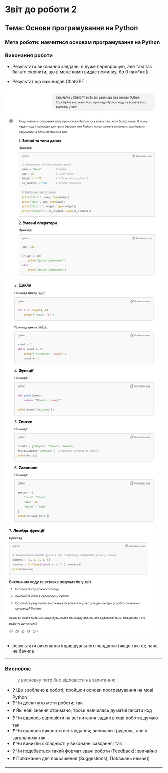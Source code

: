 # Звіт до роботи 2
## Тема: Основи програмування на Python                       
### Мета роботи: навчитися основам програмування на Python 
### Виконання роботи
* Результати виконання завдань:
   я дуже перепрошую, але там так багато скрінити, шо в мене комп видає помилку, бо 0 пам*яті((


* Результат що нам видав ChatGPT :

 ![](./gpt1.jpg)
 ![](./gpt2.jpg)
 ![](./gpt3.jpg)

* результати виконання індивідуального завдання (якщо такі є);
 наче не бачила
---
### Висновок:
> у висновку потрібно відповісти на запитання:

- :question: Що зроблено в роботі;
    пройшли основи програмування на мові Python  
- :question: Чи досягнуто мети роботи;
    так
- :question: Які нові знання отримано;
    трози навчилась думатиі писати код
- :question: Чи вдалось відповісти на всі питання задані в ході роботи;
    думаю так
- :question: Чи вдалося виконати всі завдання;
    виникали труднощі, але в загальному так
- :question: Чи виникли складності у виконанні завдання;
    так
- :question: Чи подобається такий формат здачі роботи (Feedback);
    звичайно
- :question: Побажання для покращення (Suggestions);
    Побажань немає))


---